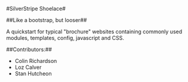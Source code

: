 #SilverStripe Shoelace#

##Like a bootstrap, but looser##

A quickstart for typical "brochure" websites containing commonly used modules, templates, config, javascript and CSS.

##Contributors:##
* Colin Richardson
* Loz Calver
* Stan Hutcheon
